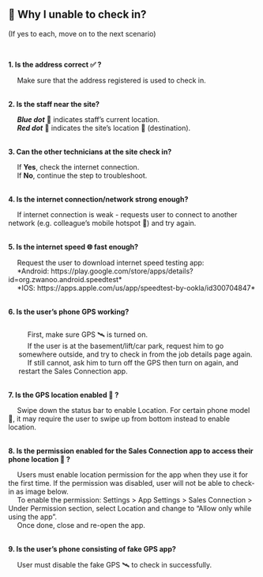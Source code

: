 
## 🔑 Why I unable to check in? 
<aside>
(If yes to each, move on to the next scenario)
    
<br> <!-- Adding one line space -->

**1. Is the address correct ✅ ?**
<p>
    &emsp; Make sure that the address registered is used to check in.
</p>

<br>**2. Is the staff near the site?**
<p>
    &emsp; <b><i>Blue dot</i></b> 🔵 indicates staff’s current location.<br>
    &emsp; <b><i>Red dot</i></b> 🔴 indicates the site’s location 📌 (destination).
</p>

<br>**3. Can the other technicians at the site check in?**
<p>
    &emsp; If <b>Yes</b>, check the internet connection.<br>
    &emsp; If <b>No</b>, continue the step to troubleshoot.
</p>

<br>**4. Is the internet connection/network strong enough?**
<p>
    &emsp; If internet connection is weak - requests user to connect to another network (e.g. colleague’s mobile hotspot 📱) and try again.
</p>

<br>**5. Is the internet speed 🌐 fast enough?**
<p>
    &emsp; Request the user to download internet speed testing app:<br>
    &emsp; *Android: https://play.google.com/store/apps/details?id=org.zwanoo.android.speedtest*<br>
    &emsp; *IOS: https://apps.apple.com/us/app/speedtest-by-ookla/id300704847*
</p>

<br>**6. Is the user’s phone GPS working?**
<p style="display: flex;">
    <div style="flex: 0 0 auto; padding-left: 1.5em;">
        &emsp; First, make sure GPS 🛰️ is turned on.<br>
        &emsp; If the user is at the basement/lift/car park, request him to go somewhere outside, and try to check in from the job details page again.<br>
        &emsp; If still cannot, ask him to turn off the GPS then turn on again, and restart the Sales Connection app.
    </div>
</p>


<br>**7. Is the GPS location enabled 📍 ?**
<p>
    &emsp; Swipe down the status bar to enable Location. For certain phone model 📱, it may require the user to swipe up from bottom instead to enable location.
</p>

<br>**8. Is the permission enabled for the Sales Connection app to access their phone location 📍 ?**
<p>
    &emsp; Users must enable location permission for the app when they use it for the first time. If the permission was disabled, user will not be able to check-in as image below.<br>
    &emsp; To enable the permission: Settings > App Settings > Sales Connection > Under Permission section, select Location and change to “Allow only while using the app”.<br>
    &emsp; Once done, close and re-open the app.
</p>

<br>**9. Is the user’s phone consisting of fake GPS app?**
<p>
    &emsp; User must disable the fake GPS 🛰️ to check in successfully.
</p>
    
</aside>
